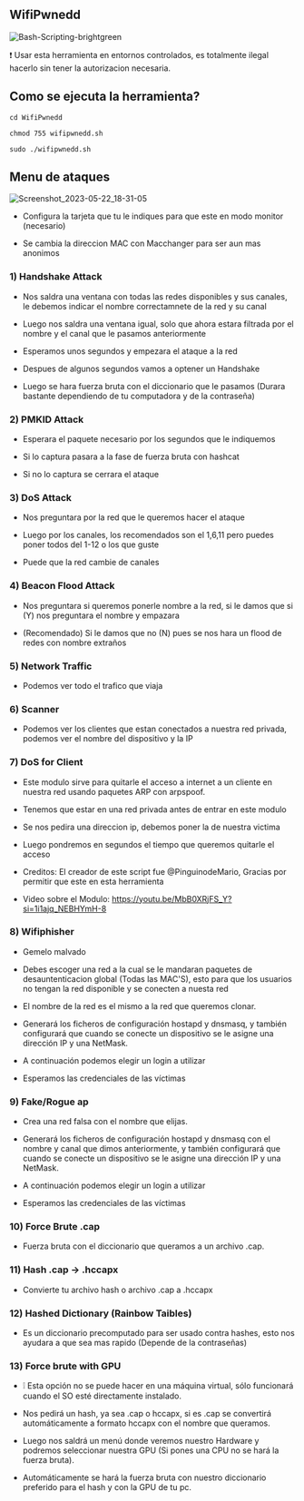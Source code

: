## WifiPwnedd
![Bash-Scripting-brightgreen](https://user-images.githubusercontent.com/89719224/216780401-60655d5f-6804-4a3d-a9f2-3a02a1a3f9c8.svg)

❗ Usar esta herramienta en entornos controlados, es totalmente ilegal hacerlo sin tener la autorizacion necesaria.

## Como se ejecuta la herramienta? 

```
cd WifiPwnedd

chmod 755 wifipwnedd.sh

sudo ./wifipwnedd.sh
```

## Menu de ataques 
![Screenshot_2023-05-22_18-31-05](https://github.com/Kidd3n/WifiPwnedd/assets/89719224/78f54ecd-ffd8-4179-82e7-8eaedaa8435b)









- Configura la tarjeta que tu le indiques para que este en modo monitor (necesario)

- Se cambia la direccion MAC con Macchanger para ser aun mas anonimos 

### 1) Handshake Attack

- Nos saldra una ventana con todas las redes disponibles y sus canales, le debemos indicar el nombre correctamnete de la red y su canal

- Luego nos saldra una ventana igual, solo que ahora estara filtrada por el nombre y el canal que le pasamos anteriormente

- Esperamos unos segundos y empezara el ataque a la red

- Despues de algunos segundos vamos a optener un Handshake

- Luego se hara fuerza bruta con el diccionario que le pasamos (Durara bastante dependiendo de tu computadora y de la contraseña)

### 2) PMKID Attack

- Esperara el paquete necesario por los segundos que le indiquemos

- Si lo captura pasara a la fase de fuerza bruta con hashcat

- Si no lo captura se cerrara el ataque

### 3) DoS Attack

- Nos preguntara por la red que le queremos hacer el ataque

- Luego por los canales, los recomendados son el 1,6,11 pero puedes poner todos del 1-12 o los que guste 

- Puede que la red cambie de canales

### 4) Beacon Flood Attack

- Nos preguntara si queremos ponerle nombre a la red, si le damos que si (Y) nos preguntara el nombre y empazara

- (Recomendado) Si le damos que no (N) pues se nos hara un flood de redes con nombre extraños

### 5) Network Traffic

- Podemos ver todo el trafico que viaja

### 6) Scanner

- Podemos ver los clientes que estan conectados a nuestra red privada, podemos ver el nombre del dispositivo y la IP

### 7) DoS for Client 

- Este modulo sirve para quitarle el acceso a internet a un cliente en nuestra red usando paquetes ARP con arpspoof.

- Tenemos que estar en una red privada antes de entrar en este modulo

- Se nos pedira una direccion ip, debemos poner la de nuestra victima

- Luego pondremos en segundos el tiempo que queremos quitarle el acceso

- Creditos: El creador de este script fue @PinguinodeMario, Gracias por permitir que este en esta herramienta

- Video sobre el Modulo: https://youtu.be/MbB0XRjFS_Y?si=1i1ajq_NEBHYmH-8

### 8) Wifiphisher

- Gemelo malvado

- Debes escoger una red a la cual se le mandaran paquetes de desauntenticacion global (Todas las MAC'S), esto para que los usuarios no tengan la red disponible y se conecten a nuesta red

- El nombre de la red es el mismo a la red que queremos clonar.

- Generará los ficheros de configuración hostapd y dnsmasq, y también configurará que cuando se conecte un dispositivo se le asigne una dirección IP y una NetMask.

- A continuación podemos elegir un login a utilizar

- Esperamos las credenciales de las víctimas

### 9) Fake/Rogue ap

- Crea una red falsa con el nombre que elijas.

- Generará los ficheros de configuración hostapd y dnsmasq con el nombre y canal que dimos anteriormente, y también configurará que cuando se conecte un dispositivo se le asigne una dirección IP y una NetMask.

- A continuación podemos elegir un login a utilizar

- Esperamos las credenciales de las víctimas

### 10) Force Brute .cap

- Fuerza bruta con el diccionario que queramos a un archivo .cap.

### 11) Hash .cap -> .hccapx

- Convierte tu archivo hash o archivo .cap a .hccapx

### 12) Hashed Dictionary (Rainbow Taibles)

- Es un diccionario precomputado para ser usado contra hashes, esto nos ayudara a que sea mas rapido (Depende de la contraseñas)

### 13) Force brute with GPU

- ❕ Esta opción no se puede hacer en una máquina virtual, sólo funcionará cuando el SO esté directamente instalado.

- Nos pedirá un hash, ya sea .cap o hccapx, si es .cap se convertirá automáticamente a formato hccapx con el nombre que queramos.

- Luego nos saldrá un menú donde veremos nuestro Hardware y podremos seleccionar nuestra GPU (Si pones una CPU no se hará la fuerza bruta).

- Automáticamente se hará la fuerza bruta con nuestro diccionario preferido para el hash y con la GPU de tu pc.
